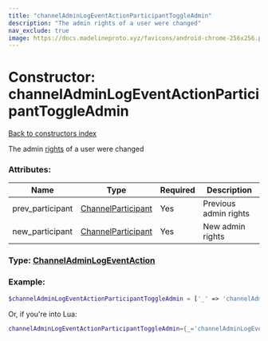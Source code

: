 ```yaml
---
title: "channelAdminLogEventActionParticipantToggleAdmin"
description: "The admin rights of a user were changed"
nav_exclude: true
image: https://docs.madelineproto.xyz/favicons/android-chrome-256x256.png
---
```

# Constructor: channelAdminLogEventActionParticipantToggleAdmin  
[Back to constructors index](index.md)



The admin [rights](https://core.telegram.org/api/rights) of a user were changed

### Attributes:

| Name     |    Type       | Required | Description |
|----------|---------------|----------|-------------|
|prev\_participant|[ChannelParticipant](../types/ChannelParticipant.md) | Yes|Previous admin rights|
|new\_participant|[ChannelParticipant](../types/ChannelParticipant.md) | Yes|New admin rights|



### Type: [ChannelAdminLogEventAction](../types/ChannelAdminLogEventAction.md)


### Example:

```php
$channelAdminLogEventActionParticipantToggleAdmin = ['_' => 'channelAdminLogEventActionParticipantToggleAdmin', 'prev_participant' => ChannelParticipant, 'new_participant' => ChannelParticipant];
```  


Or, if you're into Lua:

```lua
channelAdminLogEventActionParticipantToggleAdmin={_='channelAdminLogEventActionParticipantToggleAdmin', prev_participant=ChannelParticipant, new_participant=ChannelParticipant}

```


